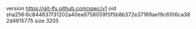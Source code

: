 version https://git-lfs.github.com/spec/v1
oid sha256:6c844637f31202a40ea9758059f5f5b8b372e37169ae19c6106ca382d4615775
size 3205
